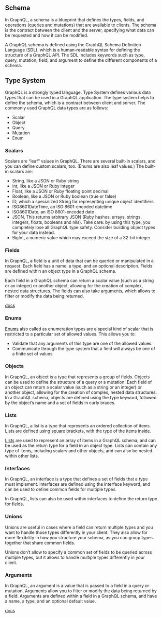 ## Schema
In GraphQL, a schema is a blueprint that defines the types, fields, and operations (queries and mutations) that are available to clients. The schema is the contract between the client and the server, specifying what data can be requested and how it can be modified.

A GraphQL schema is defined using the GraphQL Schema Definition Language (SDL), which is a human-readable syntax for defining the structure of a GraphQL API. The SDL includes keywords such as type, query, mutation, field, and argument to define the different components of a schema.

## Type System
GraphQL is a strongly typed language. Type System defines various data types that can be used in a GraphQL application. The type system helps to define the schema, which is a contract between client and server. The commonly used GraphQL data types are as follows:

- Scalar
- Object
- Query
- Mutation
- Enum

### Scalars
Scalars are “leaf” values in GraphQL. There are several built-in scalars, and you can define custom scalars, too. (Enums are also leaf values.) The built-in scalars are:

- String, like a JSON or Ruby string
- Int, like a JSON or Ruby integer
- Float, like a JSON or Ruby floating point decimal
- Boolean, like a JSON or Ruby boolean (true or false)
- ID, which a specialized String for representing unique object identifiers
- ISO8601DateTime, an ISO 8601-encoded datetime
- ISO8601Date, an ISO 8601-encoded date
- JSON, This returns arbitrary JSON (Ruby hashes, arrays, strings, integers, floats, booleans and nils). Take care: by using this type, you completely lose all GraphQL type safety. Consider building object types for your data instead.
- BigInt, a numeric value which may exceed the size of a 32-bit integer

### Fields
In GraphQL, a field is a unit of data that can be queried or manipulated in a request. Each field has a name, a type, and an optional description. Fields are defined within an object type in a GraphQL schema.

Each field in a GraphQL schema can return a scalar value (such as a string or an integer) or another object, allowing for the creation of complex, nested data structures. The fields can also take arguments, which allows to filter or modify the data being returned.

[docs](https://graphql.org/learn/queries/#fields)

### Enums
[Enums](https://graphql.org/learn/schema/#enumeration-types) also called as enumeration types are a special kind of scalar that is restricted to a particular set of allowed values. This allows you to:

- Validate that any arguments of this type are one of the allowed values
- Communicate through the type system that a field will always be one of a finite set of values
### Objects
In GraphQL, an object is a type that represents a group of fields. Objects can be used to define the structure of a query or a mutation. Each field of an object can return a scalar value (such as a string or an integer) or another object, allowing for the creation of complex, nested data structures. In a GraphQL schema, objects are defined using the type keyword, followed by the object’s name and a set of fields in curly braces.
### Lists
In GraphQL, a list is a type that represents an ordered collection of items. Lists are defined using square brackets, with the type of the items inside.

[Lists](https://graphql.org/learn/schema/#lists-and-non-null) are used to represent an array of items in a GraphQL schema, and can be used as the return type for a field in an object type. Lists can contain any type of items, including scalars and other objects, and can also be nested within other lists.

### Interfaces
In GraphQL, an interface is a type that defines a set of fields that a type must implement. Interfaces are defined using the interface keyword, and can be used to define common fields for multiple types.

In GraphQL, lists can also be used within interfaces to define the return type for fields.

### Unions
Unions are useful in cases where a field can return multiple types and you want to handle those types differently in your client. They also allow for more flexibility in how you structure your schema, as you can group types together that share common fields.

Unions don’t allow to specify a common set of fields to be queried across multiple types, but it allows to handle multiple types differently in your client.

### Arguments
In GraphQL, an argument is a value that is passed to a field in a query or mutation. Arguments allow you to filter or modify the data being returned by a field. Arguments are defined within a field in a GraphQL schema, and have a name, a type, and an optional default value.

[docs](https://graphql.org/learn/schema/#arguments)

